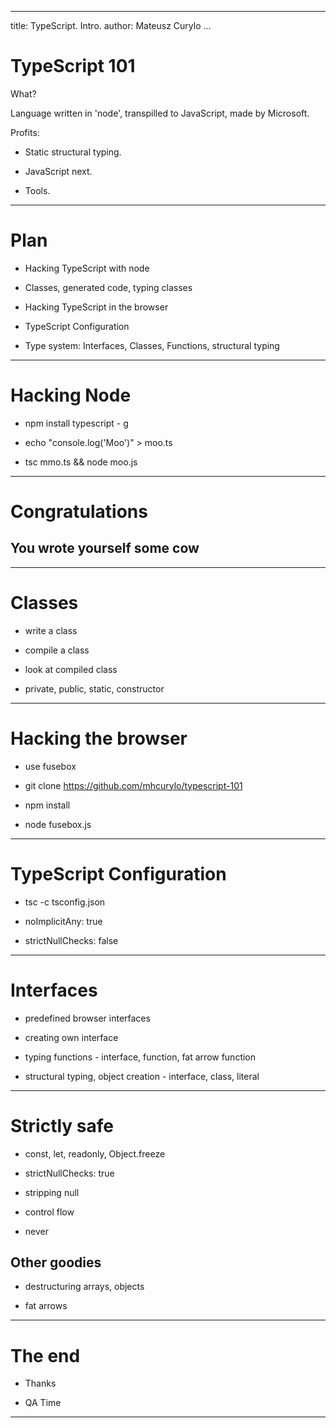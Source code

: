 
---
title: TypeScript. Intro.
author: Mateusz Curylo
...

# TypeScript 101

What?

Language written in 'node', transpilled to JavaScript, made by Microsoft.

Profits:

- Static structural typing.

- JavaScript next.

- Tools.

---

# Plan

- Hacking TypeScript with node

- Classes, generated code, typing classes

- Hacking TypeScript in the browser

- TypeScript Configuration

- Type system: Interfaces, Classes, Functions, structural typing

---


# Hacking Node

- npm install typescript - g

- echo "console.log('Moo')" > moo.ts

- tsc mmo.ts && node moo.js


---

# Congratulations

## You wrote yourself some cow

---

# Classes

- write a class

- compile a class

- look at compiled class

- private, public, static, constructor

---

# Hacking the browser

- use fusebox

- git clone https://github.com/mhcurylo/typescript-101

- npm install

- node fusebox.js

---

# TypeScript Configuration

- tsc -c tsconfig.json

- noImplicitAny: true

- strictNullChecks: false

---

# Interfaces

- predefined browser interfaces

- creating own interface

- typing functions - interface, function, fat arrow function

- structural typing, object creation - interface, class, literal

---

# Strictly safe

- const, let, readonly, Object.freeze

- strictNullChecks: true

- stripping null

- control flow

- never

## Other goodies

- destructuring arrays, objects

- fat arrows

---

# The end

- Thanks

- QA Time

---
